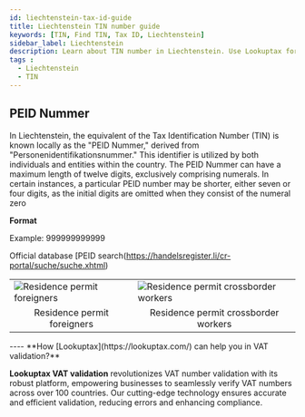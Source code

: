```yaml
---
id: liechtenstein-tax-id-guide
title: Liechtenstein TIN number guide
keywords: [TIN, Find TIN, Tax ID, Liechtenstein]
sidebar_label: Liechtenstein
description: Learn about TIN number in Liechtenstein. Use Lookuptax for hassle-free tax id validation in Liechtenstein and other 100+ countries
tags : 
  - Liechtenstein
  - TIN
---
```


## PEID Nummer
In Liechtenstein, the equivalent of the Tax Identification Number (TIN) is known locally as the "PEID Nummer," derived from "Personenidentifikationsnummer." This identifier is utilized by both individuals and entities within the country. The PEID Nummer can have a maximum length of twelve digits, exclusively comprising numerals. In certain instances, a particular PEID number may be shorter, either seven or four digits, as the initial digits are omitted when they consist of the numeral zero

**Format**

Example: 999999999999

Official database [PEID search(https://handelsregister.li/cr-portal/suche/suche.xhtml)

<table align="center" border="0px" border-color="#dedede"><tr><td>
  <img src="/docs/img/taxid/peid1.PNG" alt="Residence permit foreigners"/>
  </td><td>
  <img src="/docs/img/taxid/peid.PNG" alt="Residence permit crossborder workers"/>
  </td></tr>
  <tr><td align="center">Residence permit foreigners</td><td align="center">Residence permit crossborder workers</td></tr>
</table>
----
**How [Lookuptax](https://lookuptax.com/) can help you in VAT validation?**

**Lookuptax VAT validation** revolutionizes VAT number validation with its robust platform, empowering businesses to seamlessly verify VAT numbers across over 100 countries. Our cutting-edge technology ensures accurate and efficient validation, reducing errors and enhancing compliance.

